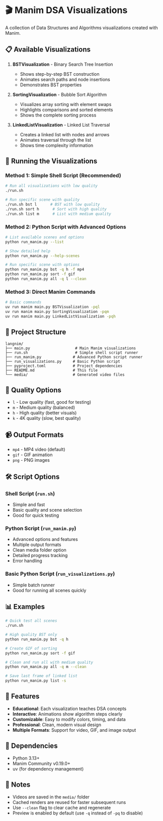 # 🎬 Manim DSA Visualizations

A collection of Data Structures and Algorithms visualizations created with Manim.

## 📋 Available Visualizations

1. **BSTVisualization** - Binary Search Tree Insertion
   - Shows step-by-step BST construction
   - Animates search paths and node insertions
   - Demonstrates BST properties

2. **SortingVisualization** - Bubble Sort Algorithm
   - Visualizes array sorting with element swaps
   - Highlights comparisons and sorted elements
   - Shows the complete sorting process

3. **LinkedListVisualization** - Linked List Traversal
   - Creates a linked list with nodes and arrows
   - Animates traversal through the list
   - Shows time complexity information

## 🚀 Running the Visualizations

### Method 1: Simple Shell Script (Recommended)
```bash
# Run all visualizations with low quality
./run.sh

# Run specific scene with quality
./run.sh bst l      # BST with low quality
./run.sh sort h      # Sort with high quality
./run.sh list m      # List with medium quality
```

### Method 2: Python Script with Advanced Options
```bash
# List available scenes and options
python run_manim.py --list

# Show detailed help
python run_manim.py --help-scenes

# Run specific scene with options
python run_manim.py bst -q h -f mp4
python run_manim.py sort -f gif
python run_manim.py all -q l --clean
```

### Method 3: Direct Manim Commands
```bash
# Basic commands
uv run manim main.py BSTVisualization -pql
uv run manim main.py SortingVisualization -pqm
uv run manim main.py LinkedListVisualization -pqh
```

## 📁 Project Structure
```
langnim/
├── main.py                    # Main Manim visualizations
├── run.sh                     # Simple shell script runner
├── run_manim.py              # Advanced Python script runner
├── run_visualizations.py     # Basic Python script
├── pyproject.toml            # Project dependencies
├── README.md                 # This file
└── media/                    # Generated video files
```

## 🎨 Quality Options
- `l` - Low quality (fast, good for testing)
- `m` - Medium quality (balanced)
- `h` - High quality (better visuals)
- `k` - 4K quality (slow, best quality)

## 📹 Output Formats
- `mp4` - MP4 video (default)
- `gif` - GIF animation
- `png` - PNG images

## 🛠️ Script Options

### Shell Script (`run.sh`)
- Simple and fast
- Basic quality and scene selection
- Good for quick testing

### Python Script (`run_manim.py`)
- Advanced options and features
- Multiple output formats
- Clean media folder option
- Detailed progress tracking
- Error handling

### Basic Python Script (`run_visualizations.py`)
- Simple batch runner
- Good for running all scenes quickly

## 📊 Examples

```bash
# Quick test all scenes
./run.sh

# High quality BST only
python run_manim.py bst -q h

# Create GIF of sorting
python run_manim.py sort -f gif

# Clean and run all with medium quality
python run_manim.py all -q m --clean

# Save last frame of linked list
python run_manim.py list -s
```

## 🎯 Features
- **Educational**: Each visualization teaches DSA concepts
- **Interactive**: Animations show algorithm steps clearly
- **Customizable**: Easy to modify colors, timing, and data
- **Professional**: Clean, modern visual design
- **Multiple Formats**: Support for video, GIF, and image output

## 🔧 Dependencies
- Python 3.13+
- Manim Community v0.19.0+
- uv (for dependency management)

## 📝 Notes
- Videos are saved in the `media/` folder
- Cached renders are reused for faster subsequent runs
- Use `--clean` flag to clear cache and regenerate
- Preview is enabled by default (use `-q` instead of `-pq` to disable)
